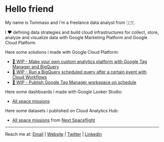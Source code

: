 # Hello friend

My name is Tommaso and i'm a freelance data analyst from 🇮🇹.

I ❤️ defining data strategies and build cloud infrastructures for collect, store, analyze and visualize data with Google Marketing Platform and Google Cloud Platform.

Here some solutions i made with Google Cloud Platform:
- [🚧 WIP - Make your own custom analytics platform with Google Tag Manager and BigQuery](https://github.com/tommasomoretti/nameless-analytics)
- [🚧 WIP - Run a BigQuery scheduled query after a certain event with Cloud Workflows](https://github.com/tommasomoretti/run-scheduled-query-with-cloud-workflows)
- [🚧 WIP - Publish Google Tag Manager workspace on schedule](https://github.com/tommasomoretti/publish-scheduled-gtm-container)

Here some dashboards i made with Google Looker Studio:
- [All space missions](https://datastudio.google.com/u/0/reporting/c013eca9-9d6f-4fbe-89cd-2e7357a48724/)


Here some datasets i published on Cloud Analytics Hub:
- [All space missions](https://console.cloud.google.com/bigquery(analyticshub:projects/927812107311/locations/eu/dataExchanges/all_space_missions_1801cd49715/listings/all_space_missions_1801cd9607d)) from [Next Spaceflight](https://nextspaceflight.com/)

---

Reach me at: [Email](mailto:hello@tommasomoretti.com) | [Website](https://tommasomoretti.com/) | [Twitter](https://twitter.com/tommoretti88) | [Linkedin](https://www.linkedin.com/in/tommasomoretti/)
